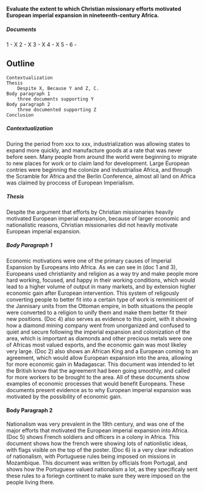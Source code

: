
**Evaluate the extent to which Christian missionary efforts motivated European imperial expansion in nineteenth-century Africa.**

##### Documents
1 - X
2 - X
3 - X
4 - X
5 - 
6 - 


## Outline
	Contextualization
	Thesis
		Despite X, Because Y and Z, C.
	Body paragraph 1
		three documents supporting Y
	Body paragraph 2
		three documented supporting Z	
	Conclusion


##### Contextualization
During the period from xxx to xxx, industrialization was allowing states to expand more quickly, and manufacture goods at a rate that was never before seen. Many people from around the world were beginning to migrate to new places for work or to claim land for development. Large European contries were beginning the colonize and industrialise Africa, and through the Scramble for Africa and the Berlin Conference, almost all land on Africa was claimed by proccess of European Imperialism.

##### Thesis
Despite the argument that efforts by Christian missionaries heavily motivated European imperial expansion, because of larger economic and nationalistic reasons, Christian missionaries did not heavily motivate European imperial expansion.

##### Body Paragraph 1
Economic motivations were one of the primary causes of Imperial Expansion by Europeans into Africa. As we can see in (doc 1 and 3), Europeans used christianity and religion as a way try and make people more hard working, focused, and happy in their working conditions, which would lead to a higher volume of output in many markets, and by extension higher economic gain after European intervention. This system of religously converting people to better fit into a certain type of work is remminicent of the Jannisary units from the Ottoman empire, in both situations the people were converted to a religion to unify them and make them better fit their new positions. (Doc 4) also serves as evidence to this point, with it showing how a diamond mining company went from unorganized and confused to quiet and secure following the imperial expansion and colonization of the area, which is important as diamonds and other precious metals were one of Africas most valued exports, and the economic gain was most likeley very large. (Doc 2) also shows an African King and a European coming to an agreement, which would allow European expansion into the area, allowing for more economic gain in Madagascar. This document was intended to let the British know that the agreement had been going smoothly, and called for more workers to be brought to the area. All of these documents show examples of economic processes that would benefit Europeans. These documents present evidence as to why European imperial expansion was motivated by the possibility of economic gain.

#### Body Paragraph 2
Nationalism was very prevalent in the 19th century, and was one of the major efforts that motivated the European imperial expansion into Africa. (Doc 5) shows French soldiers and officers in a colony in Africa. This document shows how the french were showing lots of nationlistic ideas, with flags visible on the top of the poster. (Doc 6) is a very clear indication of nationalism, with Portuguese rules being imposed on missions in Mozambique. This document was written by officials from Portugal, and shows how the Portuguese valued nationalism a lot, as they specificaly sent these rules to a foriegn continent to make sure they were imposed on the people living there.